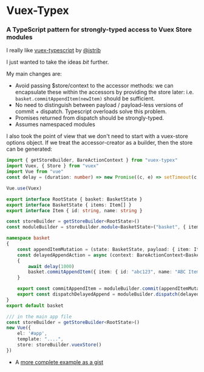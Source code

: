 # Vuex-Typex

### A TypeScript pattern for strongly-typed access to Vuex Store modules

I really like [vuex-typescript](https://github.com/istrib/vuex-typescript/) by [@istrib](https://github.com/istrib)

I just wanted to take the ideas _bit_ further.

My main changes are:
 - Avoid passing $store/context to the accessor methods: we can encapsulate these within the accessors by providing the store later:
  i.e. `basket.commitAppendItem(newItem)` should be sufficient.
 - No need to distinguish between payload / payload-less versions of commit + dispatch.
   Typescript overloads solve this problem.
 - Promises returned from dispatch should be strongly-typed.
 - Assumes namespaced modules

I also took the point of view that we don't need to start with a vuex-store options object.  If we treat the accessor-creator as a builder, then the store can be generated:

```typescript
import { getStoreBuilder, BareActionContext } from "vuex-typex"
import Vuex, { Store } from "vuex"
import Vue from "vue"
const delay = (duration: number) => new Promise((c, e) => setTimeout(c, duration))

Vue.use(Vuex)

export interface RootState { basket: BasketState }
export interface BasketState { items: Item[] }
export interface Item { id: string, name: string }

const storeBuilder = getStoreBuilder<RootState>()
const moduleBuilder = storeBuilder.module<BasketState>("basket", { items: [] })

namespace basket
{
    const appendItemMutation = (state: BasketState, payload: { item: Item }) => state.items.push(payload.item)
    const delayedAppendAction = async (context: BareActionContext<BasketState, RootState>) =>
    {
        await delay(1000)
        basket.commitAppendItem({ item: { id: "abc123", name: "ABC Item" } })
    }

    export const commitAppendItem = moduleBuilder.commit(appendItemMutation)
    export const dispatchDelayedAppend = moduleBuilder.dispatch(delayedAppendAction)
}
export default basket

/// in the main app file
const storeBuilder = getStoreBuilder<RootState>()
new Vue({
    el: '#app',
    template: "....",
    store: storeBuilder.vuexStore()
})
```

- A [more complete example as a gist](https://gist.github.com/mrcrowl/d7fd8d0369759a9fe315dbf27dc1bced)
